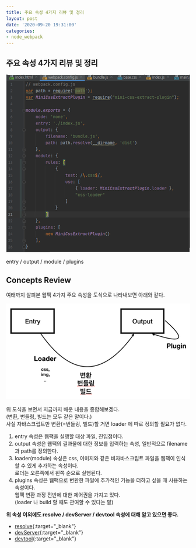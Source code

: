```yaml
---
title: 주요 속성 4가지 리뷰 및 정리
layout: post
date: '2020-09-20 19:31:00'
categories:
- node_webpack
---
```


## 주요 속성 4가지 리뷰 및 정리

![](/static/img/node/webpack/image78.png)

entry / output / module / plugins

## Concepts Review

여태까지 살펴본 웹팩 4가지 주요 속성을 도식으로 나타내보면 아래와 같다.

![](/static/img/node/webpack/image79.png)

위 도식을 보면서 지금까지 배운 내용을 종합해보겠다.  
(변환, 번들링, 빌드는 모두 같은 말이다.)  
사실 자바스크립트만 변환(=번들링, 빌드)할 거면 loader 에 따로 정의할 필요가 없다.

1. entry 속성은 웹팩을 실행할 대상 파일, 진입점이다.
2. output 속성은 웹팩의 결과물에 대한 정보를 입력하는 속성, 일반적으로 filename과 path를 정의한다.
3. loader(module) 속성은 css, 이미지와 같은 비자바스크립트 파일을 웹팩이 인식할 수 있게 추가하는 속성이다.  
   로더는 오른쪽에서 왼쪽 순으로 실행된다.
4. plugins 속성은 웹팩으로 변환한 파일에 추가적인 기능을 더하고 싶을 때 사용하는 속성이다.  
   웹팩 변환 과정 전반에 대한 제어권을 가지고 있다.  
   (loader 나 build 할 때도 관여할 수 있다는 말)
   
**위 속성 이외에도 resolve / devServer / devtool 속성에 대해 알고 있으면 좋다.**

* [resolve](https://webpack.js.org/configuration/resolve/#root){:target="_blank"}
* [devServer](https://webpack.js.org/configuration/dev-server/#root){:target="_blank"}
* [devtool](https://webpack.js.org/configuration/devtool/#devtool){:target="_blank"}